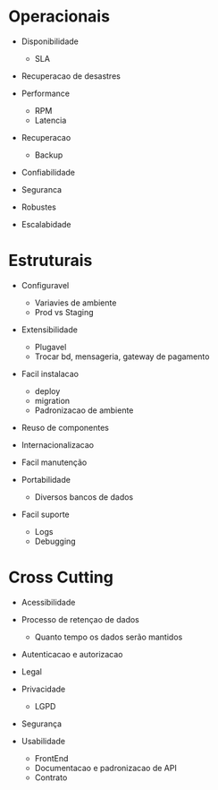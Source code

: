 # Operacionais

- Disponibilidade
    - SLA

- Recuperacao de desastres

- Performance
    - RPM
    - Latencia

- Recuperacao
    - Backup

- Confiabilidade

- Seguranca

- Robustes

- Escalabidade

# Estruturais

- Configuravel
    - Variavies de ambiente
    - Prod vs Staging

- Extensibilidade
    - Plugavel
    - Trocar bd, mensageria, gateway de pagamento

- Facil instalacao
    - deploy
    - migration
    - Padronizacao de ambiente

- Reuso de componentes

- Internacionalizacao

- Facil manutenção

- Portabilidade
    - Diversos bancos de dados

- Facil suporte
    - Logs
    - Debugging



# Cross Cutting

- Acessibilidade

- Processo de retençao de dados
    - Quanto tempo os dados serão mantidos

- Autenticacao e autorizacao

- Legal


- Privacidade
    - LGPD


- Segurança

- Usabilidade
    - FrontEnd
    - Documentacao e padronizacao de API
    - Contrato
    